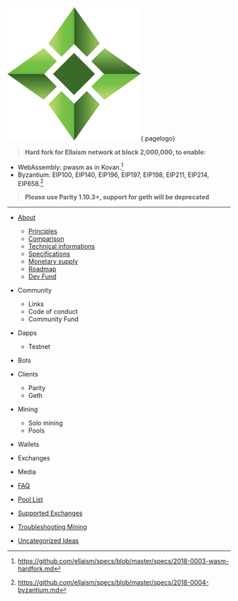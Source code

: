 ![Logo](/uploads/logo.png "Logo"){.pagelogo}
<!-- TITLE: Ellaism Wiki -->
<!-- SUBTITLE: A stable network with no premine and no dev fees -->


> **Hard fork for Ellaism network at block 2,000,000, to enable:**
* WebAssembly: pwasm as in Kovan.[^1]
* Byzantium: EIP100, EIP140, EIP196, EIP197, EIP198, EIP211, EIP214, EIP658.[^2]

> **Please use Parity 1.10.3+, support for geth will be deprecated**
---
[^1]: https://github.com/ellaism/specs/blob/master/specs/2018-0003-wasm-hardfork.md
[^2]: https://github.com/ellaism/specs/blob/master/specs/2018-0004-byzantium.md


- [About](about)
    - [Principles](about/principles)
    - [Comparison](about/comparison)
    - [Technical informations](about/technical-informations)
    - [Specifications](about/specifications)
    - [Monetary supply](about/monetary-supply)
    - [Roadmap](about/roadmap)
    - [Dev Fund](about/dev-fund)
- Community
    - Links
    - Code of conduct
    - Community Fund
- Dapps
    - Testnet
- Bots
- Clients
    - Parity
    - Geth
- Mining
    - Solo mining
    - Pools
- Wallets
- Exchanges
- Media


- [FAQ](FAQ)
- [Pool List](Pool-List)
- [Supported Exchanges](Supported-Exchanges)
- [Troubleshooting Mining](Troubleshooting-Mining)
- [Uncategorized Ideas](Uncategorized-Ideas)